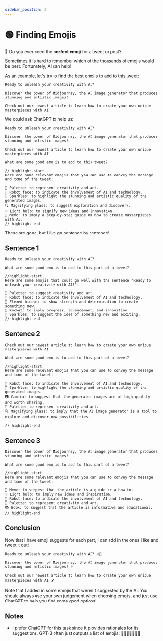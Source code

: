 ```yaml
---
sidebar_position: 2
---
```


# 🟢 Finding Emojis

🤔 Do you ever need the **perfect emoji** for a tweet or post? 

Sometimes it is hard to remember which of the thousands of emojis would be best. Fortunately, AI can help!

As an example, let's try to find the best emojis to add to [this](https://twitter.com/learnprompting/status/1631786358330085382) tweet:

```text
Ready to unleash your creativity with AI?

Discover the power of Midjourney, the AI image generator that produces stunning and artistic images!

Check out our newest article to learn how to create your own unique masterpieces with AI
```

We could ask ChatGPT to help us:

```text
Ready to unleash your creativity with AI?

Discover the power of Midjourney, the AI image generator that produces stunning and artistic images!

Check out our newest article to learn how to create your own unique masterpieces with AI

What are some good emojis to add to this tweet?

// highlight-start
Here are some relevant emojis that you can use to convey the message and tone of the tweet:

🎨 Palette: to represent creativity and art.
🤖 Robot face: to indicate the involvement of AI and technology.
🌟 Sparkles: to highlight the stunning and artistic quality of the generated images.
🔍 Magnifying glass: to suggest exploration and discovery.
💡 Light bulb: to signify new ideas and innovation.
📝 Memo: to imply a step-by-step guide on how to create masterpieces with AI.
// highlight-end
```

These are good, but I like go sentence by sentence!

## Sentence 1

```text
Ready to unleash your creativity with AI?

What are some good emojis to add to this part of a tweet?

//highlight-start
Here are some emojis that could go well with the sentence "Ready to unleash your creativity with AI?":

🎨 Palette: to suggest creativity and art.
🤖 Robot face: to indicate the involvement of AI and technology.
💪 Flexed biceps: to show strength and determination to create something new.
🚀 Rocket: to imply progress, advancement, and innovation.
🌟 Sparkles: to suggest the idea of something new and exciting.
// highlight-end
```

## Sentence 2

```text
Check out our newest article to learn how to create your own unique masterpieces with AI

What are some good emojis to add to this part of a tweet?

//highlight-start
Here are some relevant emojis that you can use to convey the message and tone of the tweet:

🤖 Robot face: to indicate the involvement of AI and technology.
🌟 Sparkles: to highlight the stunning and artistic quality of the generated images.
📷 Camera: to suggest that the generated images are of high quality and worth sharing.
🎨 Palette: to represent creativity and art.
🔍 Magnifying glass: to imply that the AI image generator is a tool to explore and discover new possibilities.

// highlight-end
```

## Sentence 3

```text
Discover the power of Midjourney, the AI image generator that produces stunning and artistic images!

What are some good emojis to add to this part of a tweet?

//highlight-start
Here are some relevant emojis that you can use to convey the message and tone of the tweet:

📝 Memo: to suggest that the article is a guide or a how-to.
💡 Light bulb: to imply new ideas and inspiration.
🤖 Robot face: to indicate the involvement of AI and technology.
🎨 Palette: to represent creativity and art.
📚 Book: to suggest that the article is informative and educational.
// highlight-end
```

## Conclusion

Now that I have emoji suggests for each part, I can add in the ones I like and tweet it out!

```text
Ready to unleash your creativity with AI? 🔥🎨

Discover the power of Midjourney, the AI image generator that produces stunning and artistic images! ✨

Check out our newest article to learn how to create your own unique masterpieces with AI 🖌️
```

Note that I added in some emojis that weren't suggested by the AI. You should always use your own judgement when choosing emojis, and just use ChatGPT to help you find some good options!

## Notes
 
- I prefer ChatGPT for this task since it provides rationales for its suggestions. GPT-3 often just outputs a list of emojis: 🤩😎🤩🤩😃😃💪